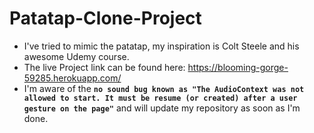# Patatap-Clone-Project
- I've tried to mimic the patatap, my inspiration is Colt Steele and his awesome Udemy course.
- The live Project link can be found here: https://blooming-gorge-59285.herokuapp.com/
- I'm aware of the **`no sound bug known as "The AudioContext was not allowed to start. It must be resume (or created) after a user gesture on the page"`** and will update my repository as soon as I'm done.
